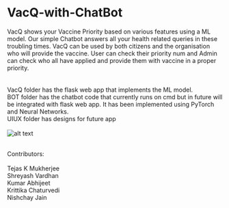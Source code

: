 # VacQ-with-ChatBot
VacQ shows your Vaccine Priority based on various features using a ML model. Our simple Chatbot answers all your health related queries in these troubling times. VacQ can be used by both citizens and the organisation who will provide the vaccine. User can check their priority num and Admin can check who all have applied and provide them with vaccine in a proper priority.<br>
<br>
<br>
VacQ folder has the flask web app that implements the ML model.<br>
BOT folder has the chatbot code that currently runs on cmd but in future will be integrated with flask web app. It has been implemented using PyTorch and Neural Networks.<br>
UIUX folder has designs for future app
<br><br>
![alt text](https://github.com/mukherjeetejas/VacQ-with-ChatBot/blob/main/UIUX/Google%20Pixel%202%20XL%20-%2012.png)<br><br>

Contributors: <br><br>
Tejas K Mukherjee<br>
Shreyash Vardhan<br>
Kumar Abhijeet<br>
Krittika Chaturvedi<br>
Nishchay Jain<br>
